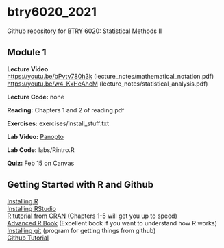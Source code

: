 # btry6020_2021
Github repository for BTRY 6020: Statistical Methods II


## Module 1

**Lecture Video**   
https://youtu.be/bPvtv780h3k (lecture_notes/mathematical_notation.pdf)  
https://youtu.be/w4_KxHeAhcM (lecture_notes/statistical_analysis.pdf)  

**Lecture Code:** none  

**Reading:** Chapters 1 and 2 of reading.pdf

**Exercises:** exercises/install_stuff.txt

**Lab Video:** [Panopto](https://cornell.hosted.panopto.com/Panopto/Pages/Viewer.aspx?id=28a488c9-fd30-4d4c-9ab2-acc80189a6ea)

**Lab Code:** labs/Rintro.R

**Quiz:** Feb 15 on Canvas


## Getting Started with R and Github

[Installing R](https://cran.r-project.org/)   
[Installing RStudio](https://www.rstudio.com/products/rstudio/download/)  
[R tutorial from CRAN](https://cran.r-project.org/doc/manuals/R-intro.pdf) (Chapters 1-5 will get you up to speed)  
[Advanced R Book](http://adv-r.had.co.nz/) (Excellent book if you want to understand how R works)  
[Installing git](https://git-scm.com/book/en/v2/Getting-Started-Installing-Git) (program for getting things from github)  
[Github Tutorial](https://www.youtube.com/watch?v=0fKg7e37bQE)  
